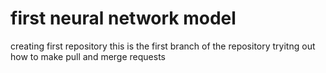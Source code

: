 # first neural network model
creating first repository
this is the first branch of the repository
tryitng out how to make pull and merge requests
